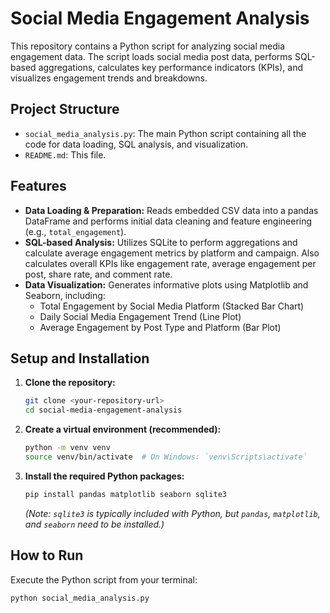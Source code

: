 # Social Media Engagement Analysis

This repository contains a Python script for analyzing social media engagement data. The script loads social media post data, performs SQL-based aggregations, calculates key performance indicators (KPIs), and visualizes engagement trends and breakdowns.

## Project Structure

- `social_media_analysis.py`: The main Python script containing all the code for data loading, SQL analysis, and visualization.
- `README.md`: This file.

## Features

- **Data Loading & Preparation:** Reads embedded CSV data into a pandas DataFrame and performs initial data cleaning and feature engineering (e.g., `total_engagement`).
- **SQL-based Analysis:** Utilizes SQLite to perform aggregations and calculate average engagement metrics by platform and campaign. Also calculates overall KPIs like engagement rate, average engagement per post, share rate, and comment rate.
- **Data Visualization:** Generates informative plots using Matplotlib and Seaborn, including:
    - Total Engagement by Social Media Platform (Stacked Bar Chart)
    - Daily Social Media Engagement Trend (Line Plot)
    - Average Engagement by Post Type and Platform (Bar Plot)

## Setup and Installation

1.  **Clone the repository:**
    ```bash
    git clone <your-repository-url>
    cd social-media-engagement-analysis
    ```

2.  **Create a virtual environment (recommended):**
    ```bash
    python -m venv venv
    source venv/bin/activate  # On Windows: `venv\Scripts\activate`
    ```

3.  **Install the required Python packages:**
    ```bash
    pip install pandas matplotlib seaborn sqlite3
    ```
    *(Note: `sqlite3` is typically included with Python, but `pandas`, `matplotlib`, and `seaborn` need to be installed.)*

## How to Run

Execute the Python script from your terminal:

```bash
python social_media_analysis.py
